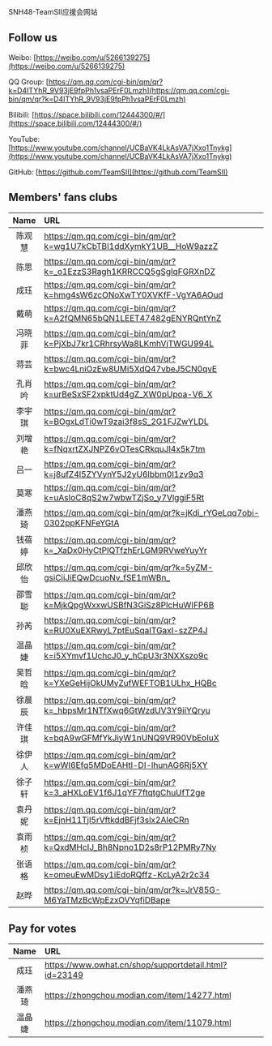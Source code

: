 SNH48-TeamSII应援会网站

## Follow us
Weibo: [https://weibo.com/u/5266139275](https://weibo.com/u/5266139275)

QQ Group: [https://qm.qq.com/cgi-bin/qm/qr?k=D4ITYhR_9V93jE9fpPh1vsaPErF0Lmzh](https://qm.qq.com/cgi-bin/qm/qr?k=D4ITYhR_9V93jE9fpPh1vsaPErF0Lmzh)

Bilibili: [https://space.bilibili.com/12444300/#/](https://space.bilibili.com/12444300/#/)

YouTube: [https://www.youtube.com/channel/UCBaVK4LkAsVA7jXxo1Tnykg](https://www.youtube.com/channel/UCBaVK4LkAsVA7jXxo1Tnykg)

GitHub: [https://github.com/TeamSII](https://github.com/TeamSII)

## Members' fans clubs
| Name | URL |
| :-: | :- |
| 陈观慧 | <https://qm.qq.com/cgi-bin/qm/qr?k=wg1U7kCbTBI1ddXymkY1UB__HoW9azzZ> |
| 陈思 | <https://qm.qq.com/cgi-bin/qm/qr?k=_o1EzzS3Ragh1KRRCCQ5gSgIqFGRXnDZ> |
| 成珏 | <https://qm.qq.com/cgi-bin/qm/qr?k=hmg4sW6zcONoXwTY0XVKfF-VgYA6AOud> |
| 戴萌 | <https://qm.qq.com/cgi-bin/qm/qr?k=A2fQMN65bQN1LEET47482gENYRQntYnZ> |
| 冯晓菲 | <https://qm.qq.com/cgi-bin/qm/qr?k=PjXbJ7kr1CRhrsyWa8LKmhVjTWGU994L> |
| 蒋芸 | <https://qm.qq.com/cgi-bin/qm/qr?k=bwc4LniOzEw8UMi5XdQ47vbeJ5CN0qvE> |
| 孔肖吟 | <https://qm.qq.com/cgi-bin/qm/qr?k=urBeSxSF2xpktUd4gZ_XW0pUpoa-V6_X> |
| 李宇琪 | <https://qm.qq.com/cgi-bin/qm/qr?k=BOgxLdTi0wT9zai3f8sS_2G1FJZwYLDL> |
| 刘增艳 | <https://qm.qq.com/cgi-bin/qm/qr?k=fNqxrtZXJNPZ6vOTesCRkquJl4x5k7tm> |
| 吕一 | <https://qm.qq.com/cgi-bin/qm/qr?k=j8ufZ4l5ZYVynY5J2yU6lbbm0l1zv9q3> |
| 莫寒 | <https://qm.qq.com/cgi-bin/qm/qr?k=uAsIoC8qS2w7wbwTZjSo_y7VlggiF5Rt> |
| 潘燕琦 | <https://qm.qq.com/cgi-bin/qm/qr?k=jKdi_rYGeLqq7obi-0302ppKFNFeYGtA> |
| 钱蓓婷 | <https://qm.qq.com/cgi-bin/qm/qr?k=_XaDx0HyCtPlQTfzhErLGM9RVweYuyYr> |
| 邱欣怡 | <https://qm.qq.com/cgi-bin/qm/qr?k=5yZM-gsiCiiJiEQwDcuoNv_fSE1mWBn_> |
| 邵雪聪 | <https://qm.qq.com/cgi-bin/qm/qr?k=MjkQpgWxxwUSBfN3GiSz8PlcHuWIFP6B> |
| 孙芮 | <https://qm.qq.com/cgi-bin/qm/qr?k=RU0XuEXRwyL7ptEuSqaITGaxI-szZP4J> |
| 温晶婕 | <https://qm.qq.com/cgi-bin/qm/qr?k=i5XYmvf1UchcJ0_y_hCpU3r3NXXszo9c> |
| 吴哲晗 | <https://qm.qq.com/cgi-bin/qm/qr?k=YXeGeHijOkUMyZufWEFTOB1ULhx_HQBc> |
| 徐晨辰 | <https://qm.qq.com/cgi-bin/qm/qr?k=_hbpsMr1NTfXwq6GtWzdUV3Y9iiYQryu> |
| 许佳琪 | <https://qm.qq.com/cgi-bin/qm/qr?k=bqA9wGFMfYkJiyW1nUNQ9VR90VbEoIuX> |
| 徐伊人 | <https://qm.qq.com/cgi-bin/qm/qr?k=wWI6Efq5MDoEAHtl-DI-lhunAG6Rj5XY> |
| 徐子轩 | <https://qm.qq.com/cgi-bin/qm/qr?k=3_aHXLoEV1f6J1qYF7ftqtgChuUfT2ge> |
| 袁丹妮 | <https://qm.qq.com/cgi-bin/qm/qr?k=EjnH11Tjl5rVftkddBFjf3slx2AIeCRn> |
| 袁雨桢 | <https://qm.qq.com/cgi-bin/qm/qr?k=QxdMHcIJ_Bh8Npno1D2s8rP12PMRy7Ny> |
| 张语格 | <https://qm.qq.com/cgi-bin/qm/qr?k=omeuEwMDsy1iEdoRQffz-KcLyA2r2c34> |
| 赵晔 | <https://qm.qq.com/cgi-bin/qm/qr?k=JrV85G-M6YaTMzBcWpEzxOVYqfiDBape> |

## Pay for votes
| Name | URL |
| :-: | :- |
| 成珏 | <https://www.owhat.cn/shop/supportdetail.html?id=23149> |
| 潘燕琦 | <https://zhongchou.modian.com/item/14277.html> |
| 温晶婕 | <https://zhongchou.modian.com/item/11079.html> |
